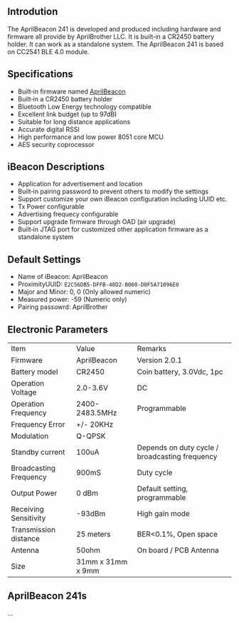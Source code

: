 <languages/>

<translate>

## Introdution

The AprilBeacon 241 is developed and produced including hardware and
firmware all provide by AprilBrother LLC. It is built‐in a CR2450
battery holder. It can work as a standalone system. The AprilBeacon 241
is based on CC2541 BLE 4.0 module.

## Specifications

  - Built‐in firmware named
    [AprilBeacon](/Firmware/AprilBeacon "wikilink")
  - Built‐in a CR2450 battery holder
  - Bluetooth Low Energy technology compatible
  - Excellent link budget (up to 97dB)
  - Suitable for long distance applications
  - Accurate digital RSSI
  - High performance and low power 8051 core MCU
  - AES security coprocessor

## iBeacon Descriptions

  - Application for advertisement and location
  - Built‐in pairing password to prevent others to modify the settings
  - Support customize your own iBeacon configuration including UUID etc.
  - Tx Power configurable
  - Advertising frequecy configurable
  - Support upgrade firmware through OAD (air upgrade)
  - Built‐in JTAG port for customized other application firmware as a
    standalone system

## Default Settings

  - Name of iBeacon: AprilBeacon
  - ProximityUUID: `E2C56DB5-DFFB-48D2-B060-D0F5A71096E0`
  - Major and Minor: 0, 0 (Only allowed numeric)
  - Measured power: -59 (Numeric only)
  - Pairing passowrd:
AprilBrother

## Electronic Parameters

|                        |                   |                                                |
| ---------------------- | ----------------- | ---------------------------------------------- |
| Item                   | Value             | Remarks                                        |
| Firmware               | AprilBeacon       | Version 2.0.1                                  |
| Battery model          | CR2450            | Coin battery, 3.0Vdc, 1pc                      |
| Operation Voltage      | 2.0-3.6V          | DC                                             |
| Operation Frequency    | 2400-2483.5MHz    | Programmable                                   |
| Frequency Error        | \+/- 20KHz        |                                                |
| Modulation             | Q-QPSK            |                                                |
| Standby current        | 100uA             | Depends on duty cycle / broadcasting frequency |
| Broadcasting Frequency | 900mS             | Duty cycle                                     |
| Output Power           | 0 dBm             | Default setting, programmable                  |
| Receiving Sensitivity  | \-93dBm           | High gain mode                                 |
| Transmission distance  | 25 meters         | BER\<0.1%, Open space                          |
| Antenna                | 50ohm             | On board / PCB Antenna                         |
| Size                   | 31mm x 31mm x 9mm |                                                |

## AprilBeacon 241s

...

</translate>